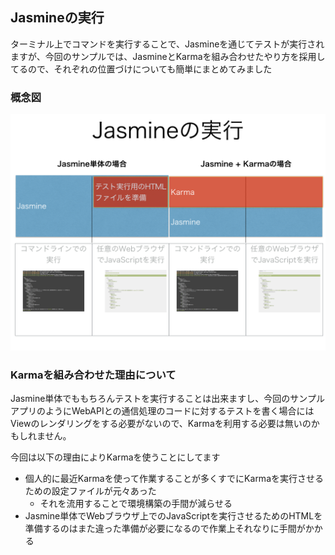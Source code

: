 ## Jasmineの実行

ターミナル上でコマンドを実行することで、Jasmineを通じてテストが実行されますが、今回のサンプルでは、JasmineとKarmaを組み合わせたやり方を採用してるので、それぞれの位置づけについても簡単にまとめてみました

### 概念図

![stepupjavascripttestingframework 003](../images/StepUpJavaScriptTestingFramework.003.png)


### Karmaを組み合わせた理由について

Jasmine単体でももちろんテストを実行することは出来ますし、今回のサンプルアプリのようにWebAPIとの通信処理のコードに対するテストを書く場合にはViewのレンダリングをする必要がないので、Karmaを利用する必要は無いのかもしれません。

今回は以下の理由によりKarmaを使うことにしてます

- 個人的に最近Karmaを使って作業することが多くすでにKarmaを実行させるための設定ファイルが元々あった
  - それを流用することで環境構築の手間が減らせる
- Jasmine単体でWebブラウザ上でのJavaScriptを実行させるためのHTMLを準備するのはまた違った準備が必要になるので作業上それなりに手間がかかる
